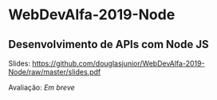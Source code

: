 # WebDevAlfa-2019-Node

## Desenvolvimento de APIs com Node JS

Slides: https://github.com/douglasjunior/WebDevAlfa-2019-Node/raw/master/slides.pdf

Avaliação: _Em breve_
